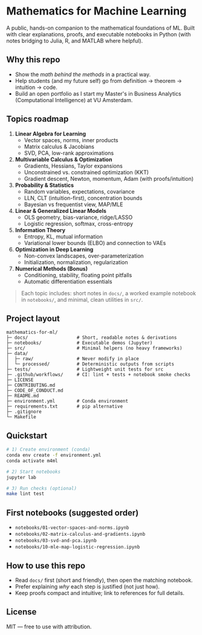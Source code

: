 # Mathematics for Machine Learning

A public, hands-on companion to the mathematical foundations of ML. Built with clear explanations, proofs, and executable notebooks in Python (with notes bridging to Julia, R, and MATLAB where helpful).

## Why this repo
- Show the *math behind the methods* in a practical way.
- Help students (and my future self) go from definition → theorem → intuition → code.
- Build an open portfolio as I start my Master's in Business Analytics (Computational Intelligence) at VU Amsterdam.

## Topics roadmap
1. **Linear Algebra for Learning**
   - Vector spaces, norms, inner products
   - Matrix calculus & Jacobians
   - SVD, PCA, low-rank approximations
2. **Multivariable Calculus & Optimization**
   - Gradients, Hessians, Taylor expansions
   - Unconstrained vs. constrained optimization (KKT)
   - Gradient descent, Newton, momentum, Adam (with proofs/intuition)
3. **Probability & Statistics**
   - Random variables, expectations, covariance
   - LLN, CLT (intuition-first), concentration bounds
   - Bayesian vs frequentist view, MAP/MLE
4. **Linear & Generalized Linear Models**
   - OLS geometry, bias-variance, ridge/LASSO
   - Logistic regression, softmax, cross-entropy
5. **Information Theory**
   - Entropy, KL, mutual information
   - Variational lower bounds (ELBO) and connection to VAEs
6. **Optimization in Deep Learning**
   - Non-convex landscapes, over-parameterization
   - Initialization, normalization, regularization
7. **Numerical Methods (Bonus)**
   - Conditioning, stability, floating point pitfalls
   - Automatic differentiation essentials

> Each topic includes: short notes in `docs/`, a worked example notebook in `notebooks/`, and minimal, clean utilities in `src/`.

## Project layout
```
mathematics-for-ml/
├─ docs/                  # Short, readable notes & derivations
├─ notebooks/             # Executable demos (Jupyter)
├─ src/                   # Minimal helpers (no heavy frameworks)
├─ data/
│  ├─ raw/                # Never modify in place
│  └─ processed/          # Deterministic outputs from scripts
├─ tests/                 # Lightweight unit tests for src
├─ .github/workflows/     # CI: lint + tests + notebook smoke checks
├─ LICENSE
├─ CONTRIBUTING.md
├─ CODE_OF_CONDUCT.md
├─ README.md
├─ environment.yml        # Conda environment
├─ requirements.txt       # pip alternative
├─ .gitignore
└─ Makefile
```

## Quickstart
```bash
# 1) Create environment (conda) 
conda env create -f environment.yml
conda activate m4ml

# 2) Start notebooks
jupyter lab

# 3) Run checks (optional)
make lint test
```

## First notebooks (suggested order)
- `notebooks/01-vector-spaces-and-norms.ipynb`
- `notebooks/02-matrix-calculus-and-gradients.ipynb`
- `notebooks/03-svd-and-pca.ipynb`
- `notebooks/10-mle-map-logistic-regression.ipynb`

## How to use this repo
- Read `docs/` first (short and friendly), then open the matching notebook.
- Prefer explaining *why* each step is justified (not just how).
- Keep proofs compact and intuitive; link to references for full details.

## License
MIT — free to use with attribution.
